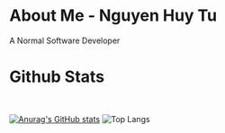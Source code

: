 # About Me - Nguyen Huy Tu

A Normal Software Developer


# Github Stats

<br/>

[![Anurag's GitHub stats](https://github-readme-stats.vercel.app/api?username=renadayne&show_icons=true&theme=radical)](https://github.com/anuraghazra/github-readme-stats)
![Top Langs](https://github-readme-stats.vercel.app/api/top-langs/?username=renadayne&hide_progress=true&show_icons=true&theme=radical)
</p>
